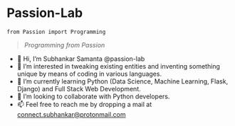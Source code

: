 # Passion-Lab  
` from Passion import Programming `
> _Programming from Passion_

- 👋 Hi, I’m Subhankar Samanta @passion-lab
- 👀 I’m interested in tweaking existing entities and inventing something unique by means of coding in various languages.
- 🌱 I’m currently learning Python (Data Science, Machine Learning, Flask, Django) and Full Stack Web Development.
- 💞️ I’m looking to collaborate with Python developers.
- 📫 Feel free to reach me by dropping a mail at connect.subhankar@protonmail.com

<!---
passion-lab/passion-lab is a ✨ special ✨ repository because its `README.md` (this file) appears on your GitHub profile.
You can click the Preview link to take a look at your changes.
--->
